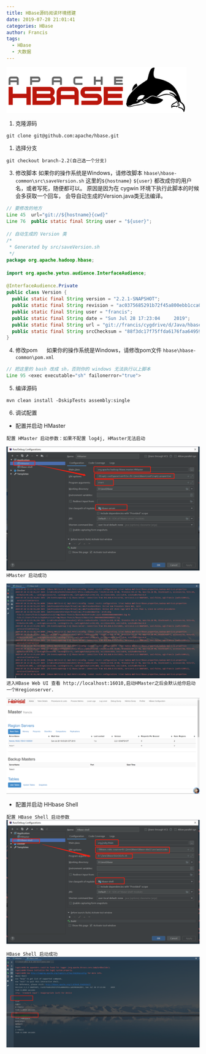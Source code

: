 ```yaml
---
title: HBase源码阅读环境搭建
date: 2019-07-28 21:01:41
categories: HBase
author: Francis
tags:
  - HBase
  - 大数据
---
```


![](/img/hbase.png)

1. 克隆源码

```
git clone git@github.com:apache/hbase.git
```

1. 选择分支

```
git checkout branch-2.2(自己选一个分支)
```

3. 修改脚本
如果你的操作系统是Windows，请修改脚本 `hbase\hbase-common\src\saveVersion.sh` 
这里的`${hostname}` `${user}` 都改成你的用户名，或者写死，随便都可以。
原因是因为在 cygwin 环境下执行此脚本的时候会多获取一个回车，
会导自动生成的Version.java类无法编译。

```java
// 要修改的地方
Line 45  url="git://${hostname}{cwd}" 
Line 76  public static final String user = "${user}";

// 自动生成的 Version 类
/*
 * Generated by src/saveVersion.sh
 */
package org.apache.hadoop.hbase;

import org.apache.yetus.audience.InterfaceAudience;

@InterfaceAudience.Private
public class Version {
  public static final String version = "2.2.1-SNAPSHOT";
  public static final String revision = "ac0375685291b72f45a800ebb1cca02901042bb7";
  public static final String user = "francis";
  public static final String date = "Sun Jul 28 17:23:04     2019";
  public static final String url = "git://francis/cygdrive/d/Java/hbase";
  public static final String srcChecksum = "88f3dc17f75ffda6176faa649593b54e";
}
```
4. 修改pom
&nbsp;&nbsp;&nbsp;&nbsp; 如果你的操作系统是Windows，请修改pom文件 `hbase\hbase-common\pom.xml` 

```java
// 把这里的 bash 改成 sh，否则你的 windows 无法执行以上脚本
Line 95 <exec executable="sh" failonerror="true">
```

5. 编译源码

 ```
 mvn clean install -DskipTests assembly:single
 ```

6. 调试配置

- 配置并启动 HMaster

`配置 HMaster 启动参数：如果不配置 log4j, HMaster无法启动`

![](/img/hmaster.png)
`HMaster 启动成功`

![](/img/hmaster-run.png)
`进入HBase Web UI 查看 http://localhost:16010,启动HMaster之后会默认给你启动一个Hregionserver.`

![](/img/hbase-webui.png)
- 配置并启动 HHbase Shell

`配置 HBase Shell 启动参数`
![](/img/hbase-shell.png)

`HBase Shell 启动成功`
![](/img/hbase-shell-run.png)